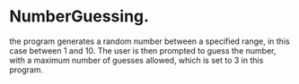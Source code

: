 # NumberGuessing.
the program generates a random number between a specified range, in this case between 1 and 10.  The user is then prompted to guess the number, with a maximum number of guesses allowed, which is set to 3 in this program.
